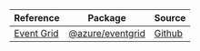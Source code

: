 | Reference | Package | Source |
|---|---|---|
|[Event Grid](eventgrid-readme)|[@azure/eventgrid](https://www.npmjs.com/package/@azure/eventgrid)|[Github](https://github.com/Azure/azure-sdk-for-js/blob/main/sdk/eventgrid/eventgrid)|
